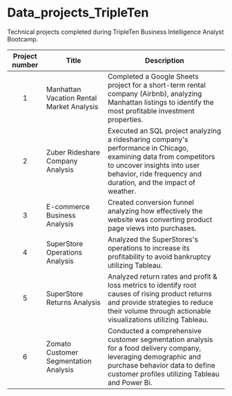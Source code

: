 # Data_projects_TripleTen
Technical projects completed during TripleTen Business Intelligence Analyst Bootcamp.


| Project number | Title | Description |
| :-----------: | ----------- |----------- |
| 1 | Manhattan Vacation Rental Market Analysis| Completed a Google Sheets project for a short-term rental company (Airbnb), analyzing Manhattan listings to identify the most profitable investment properties. |
| 2 | Zuber Rideshare Company Analysis | Executed an SQL project analyzing a ridesharing company's performance in Chicago, examining data from competitors to uncover insights into user behavior, ride frequency and duration, and the impact of weather. |
| 3 | E-commerce Business Analysis | Created conversion funnel analyzing how effectively the website was converting product page views into purchases. |
| 4 | SuperStore Operations Analysis | Analyzed the SuperStores's operations to increase its profitability to avoid bankruptcy utilizing Tableau. |
| 5 | SuperStore Returns Analysis | Analyzed return rates and profit & loss metrics to identify root causes of rising product returns and provide strategies to reduce their volume through actionable visualizations utilizing Tableau. |
| 6 | Zomato Customer Segmentation Analysis | Conducted a comprehensive customer segmentation analysis for a food delivery company, leveraging demographic and purchase behavior data to define customer profiles utilizing Tableau and Power Bi. | 
